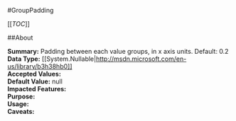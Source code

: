 #GroupPadding

[[_TOC_]]

##About

**Summary:**  Padding between each value groups, in x axis units. Default: 0.2   
**Data Type:** [[System.Nullable|http://msdn.microsoft.com/en-us/library/b3h38hb0]]  
**Accepted Values:**   
**Default Value:** null  
**Impacted Features:**   
**Purpose:**   
**Usage:**   
**Caveats:**   

